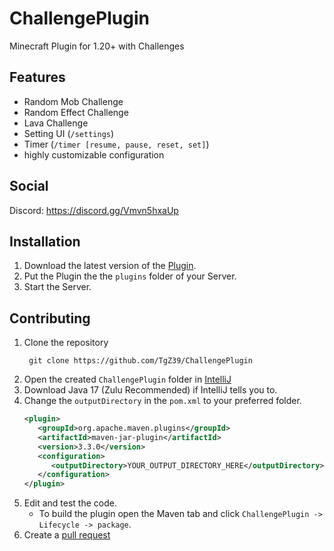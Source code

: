 # ChallengePlugin
Minecraft Plugin for 1.20+ with Challenges

## Features
- Random Mob Challenge
- Random Effect Challenge
- Lava Challenge
- Setting UI (`/settings`)
- Timer (`/timer [resume, pause, reset, set]`)
- highly customizable configuration 


## Social
Discord: https://discord.gg/Vmvn5hxaUp

## Installation
1. Download the latest version of the [Plugin](https://github.com/TgZ39/ChallengePlugin/releases/).
2. Put the Plugin the the `plugins` folder of your Server.
3. Start the Server.

## Contributing

1. Clone the repository
   ```
    git clone https://github.com/TgZ39/ChallengePlugin
   ```
2. Open the created `ChallengePlugin` folder in [IntelliJ](https://www.jetbrains.com/de-de/idea/)
3. Download Java 17 (Zulu Recommended) if IntelliJ tells you to.
4. Change the `outputDirectory` in the `pom.xml` to your preferred folder.
   ```xml
   <plugin>
      <groupId>org.apache.maven.plugins</groupId>
      <artifactId>maven-jar-plugin</artifactId>
      <version>3.3.0</version>
      <configuration>
         <outputDirectory>YOUR_OUTPUT_DIRECTORY_HERE</outputDirectory>
      </configuration>
   </plugin>
   ```
5. Edit and test the code.
   - To build the plugin open the Maven tab and click `ChallengePlugin -> Lifecycle -> package`.
7. Create a [pull request](https://github.com/TgZ39/ChallengePlugin/pulls)

